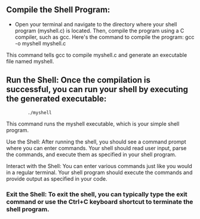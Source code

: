 
## Compile the Shell Program: 
- Open your terminal and navigate to the directory where your shell program (myshell.c) is located. Then, compile the program using a C compiler, such as gcc. Here's the command to compile the program:
            gcc -o myshell myshell.c

This command tells gcc to compile myshell.c and generate an executable file named myshell.

## Run the Shell: Once the compilation is successful, you can run your shell by executing the generated executable:
            ./myshell

This command runs the myshell executable, which is your simple shell program.

Use the Shell: After running the shell, you should see a command prompt where you can enter commands. Your shell should read user input, parse the commands, and execute them as specified in your shell program.

Interact with the Shell: You can enter various commands just like you would in a regular terminal. Your shell program should execute the commands and provide output as specified in your code.

### Exit the Shell: To exit the shell, you can typically type the exit command or use the Ctrl+C keyboard shortcut to terminate the shell program. 